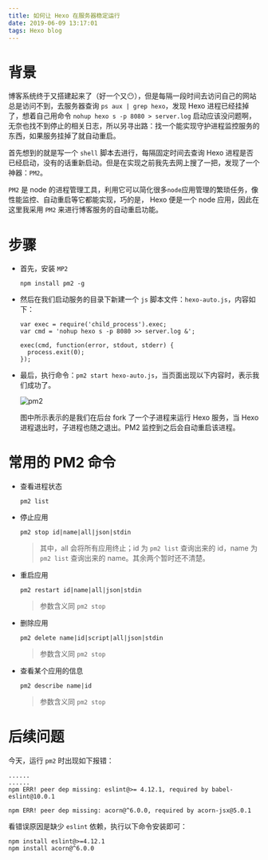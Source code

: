 ```yaml
---
title: 如何让 Hexo 在服务器稳定运行
date: 2019-06-09 13:17:01
tags: Hexo blog
---
```

# 背景
博客系统终于又搭建起来了（好一个又😶），但是每隔一段时间去访问自己的网站总是访问不到，去服务器查询 `ps aux | grep hexo`，发现 Hexo 进程已经挂掉了，想着自己用命令 `nohup hexo s -p 8080 > server.log` 启动应该没问题啊，无奈也找不到停止的相关日志，所以另寻出路：找一个能实现守护进程监控服务的东西，如果服务挂掉了就自动重启。

<!--more-->

首先想到的就是写一个 `shell` 脚本去进行，每隔固定时间去查询 Hexo 进程是否已经启动，没有的话重新启动。但是在实现之前我先去网上搜了一把，发现了一个神器：`PM2`。

`PM2` 是 node 的进程管理工具，利用它可以简化很多`node`应用管理的繁琐任务，像性能监控、自动重启等它都能实现，巧的是， Hexo 便是一个 node 应用，因此在这里我采用 `PM2` 来进行博客服务的自动重启功能。

# 步骤

* 首先，安装 `MP2`
 
	```
	npm install pm2 -g
	```
* 然后在我们启动服务的目录下新建一个 `js` 脚本文件：`hexo-auto.js`，内容如下：

	```
	var exec = require('child_process').exec;
	var cmd = 'nohup hexo s -p 8080 >> server.log &';
	
	exec(cmd, function(error, stdout, stderr) {
	  process.exit(0);
	});
	```
* 最后，执行命令：`pm2 start hexo-auto.js`，当页面出现以下内容时，表示我们成功了。

	![pm2](http://media.dengkaiting.com/PM2.png)
	
	图中所示表示的是我们在后台 fork 了一个子进程来运行 Hexo 服务，当 Hexo 进程退出时，子进程也随之退出。PM2 监控到之后会自动重启该进程。
	
# 常用的 PM2 命令
* 查看进程状态

	```
	pm2 list
	```
* 停止应用

	```
	pm2 stop id|name|all|json|stdin
	```
	> 其中，all 会将所有应用终止；id 为 `pm2 list` 查询出来的 id，name 为 `pm2 list` 查询出来的 name。其余两个暂时还不清楚。
	
* 重启应用

	```
	pm2 restart id|name|all|json|stdin
	```
	> 参数含义同 `pm2 stop`
	
* 删除应用

	```
	pm2 delete name|id|script|all|json|stdin
	```
	> 参数含义同 `pm2 stop`

* 查看某个应用的信息 

	```
	pm2 describe name|id
	```
	> 参数含义同 `pm2 stop`

# 后续问题
今天，运行 `pm2` 时出现如下报错：

```Shell
......
......
npm ERR! peer dep missing: eslint@>= 4.12.1, required by babel-eslint@10.0.1

npm ERR! peer dep missing: acorn@^6.0.0, required by acorn-jsx@5.0.1
```

看错误原因是缺少 `eslint` 依赖，执行以下命令安装即可：

``` Shell
npm install eslint@>=4.12.1
npm install acorn@^6.0.0
```
























